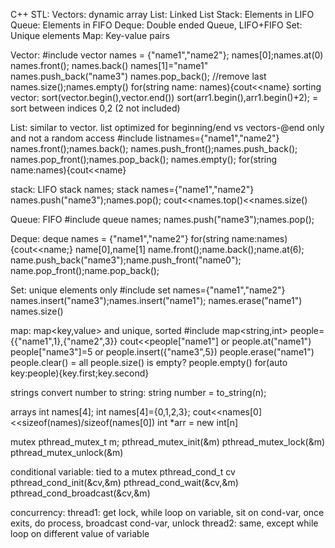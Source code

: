 C++ STL:
Vectors: dynamic array
List: Linked List
Stack: Elements in LIFO
Queue: Elements in FIFO
Deque: Double ended Queue, LIFO+FIFO
Set: Unique elements
Map: Key-value pairs

Vector:
#include <vector>
vector<string> names = {"name1","name2"};
names[0];names.at(0)
names.front(); names.back()
names[1]="name1"
names.push_back("name3")
names.pop_back(); //remove last
names.size();names.empty()
for(string name: names){cout<<name}
sorting vector: sort(vector.begin(),vector.end())
sort(arr1.begin(),arr1.begin()+2); = sort between indices 0,2 (2 not included)

List: similar to vector.
list optimized for beginning/end vs vectors-@end only and not a random access
#include <list>
list<string>names={"name1","name2"}
names.front();names.back();
names.push_front();names.push_back();
names.pop_front();names.pop_back();
names.empty();<tels if list is empty>
for(string name:names){cout<<name}

stack: LIFO
stack<string> names;
stack<string> names={"name1","name2"}
names.push("name3");names.pop();
cout<<names.top()<<names.size()

Queue: FIFO
#include<queue>
queue<string> names;
names.push("name3");names.pop();

Deque: 
deque<string> names = {"name1","name2"}
for(string name:names){cout<<name;}
name[0],name[1]
name.front();name.back();name.at(6);
name.push_back("name3");name.push_front("name0");
name.pop_front();name.pop_back();

Set: unique elements only
#include<set>
set<string> names={"name1","name2"}
names.insert("name3");names.insert("name1");
names.erase("name1")
names.size()

map: map<key,value> and unique, sorted
#include<map>
map<string,int> people={{"name1",1},{"name2",3}}
cout<<people["name1"] or people.at("name1")
people["name3"]=5 or people.insert({"name3",5})
people.erase("name1")
people.clear() = all
people.size()
is empty? people.empty()
for(auto key:people){key.first;key.second}

strings
convert number to string: string number = to_string(n);

arrays
int names[4];
int names[4]={0,1,2,3}; 
cout<<names[0]<<sizeof(names)/sizeof(names[0])
int *arr = new int[n]

mutex
pthread_mutex_t m;
pthread_mutex_init(&m)
pthread_mutex_lock(&m)
pthread_mutex_unlock(&m)

conditional variable: tied to a mutex
pthread_cond_t cv
pthread_cond_init(&cv,&m)
pthread_cond_wait(&cv,&m)
pthread_cond_broadcast(&cv,&m)

concurrency:
thread1: get lock, while loop on variable, sit on cond-var, once exits, do process, 
    broadcast cond-var, unlock
thread2: same, except while loop on different value of variable
